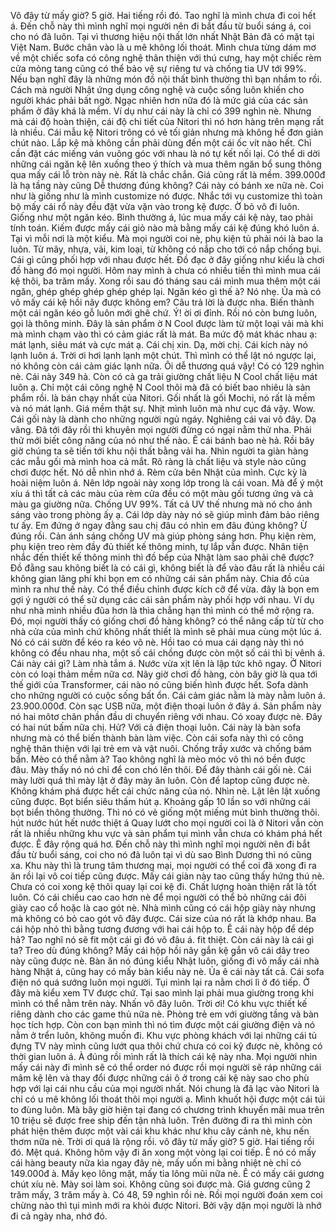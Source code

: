 Vô đây từ mấy giờ? 5 giờ. Hai tiếng rồi đó. Tao nghĩ là mình chưa đi coi hết á. Đến chỗ này thì mình nghĩ mọi người nên đi bắt đầu từ buổi sáng á, coi cho nó đã luôn. Tại vì thương hiệu nội thất lớn nhất Nhật Bản đã có mặt tại Việt Nam. Bước chân vào là u mê không lối thoát. Mình chưa từng dám mơ về một chiếc sofa có công nghệ thân thiện với thú cưng, hay một chiếc rèm cửa mỏng tang cũng có thể bảo vệ sự riêng tư và chống tia UV tới 99%. Nếu bạn nghĩ đây là những món đồ nội thất bình thường thì bạn nhầm to rồi. Cách mà người Nhật ứng dụng công nghệ và cuộc sống luôn khiến cho người khác phải bất ngờ. Ngạc nhiên hơn nữa đó là mức giá của các sản phẩm ở đây khá là mềm. Ví dụ như cái này là chỉ có 399 nghìn nè. Nhưng mà cái độ hoàn thiện, cái độ chi tiết của Nitori thì nó hơn hàng trên mạng rất là nhiều. Cái mẫu kệ Nitori trông có vẻ tối giản nhưng mà không hề đơn giản chút nào. Lắp kệ mà không cần phải dùng đến một cái ốc vít nào hết. Chỉ cần đặt các miếng ván vuông góc với nhau là nó tự kết nối lại. Có thể di dời những cái ngăn kệ lên xuống theo ý thích và mua thêm ngăn bổ sung thông qua mấy cái lỗ tròn này nè. Rất là chắc chắn. Giá cũng rất là mềm. 399.000đ là hạ tầng này cũng Dễ thương đúng không? Cái này có bánh xe nữa nè. Coi như là giống như là mình customize nó được. Nhắc tới vụ customize thì toàn bộ mấy cái rổ này đều đặt vừa vặn vào trong kệ được. Ờ bỏ vô đi luôn. Giống như một ngăn kéo. Bình thường á, lúc mua mấy cái kệ này, tao phải tính toán. Kiếm được mấy cái giỏ nào mà bằng mấy cái kệ đúng khó luôn á. Tại vì mỗi nơi là một kiểu. Mà mọi người coi nè, phụ kiện tủ phải nói là bao la luôn. Từ mây, nhựa, vải, kim loại, từ không có nắp cho tới có nắp chống bụi. Cái gì cũng phối hợp với nhau được hết. Đồ đạc ở đây giống như kiểu là chơi đồ hàng đó mọi người. Hôm nay mình à chưa có nhiều tiền thì mình mua cái kệ thôi, ba trăm mấy. Xong rồi sau đó tháng sau cái mình mua thêm một cái ngăn, ghép ghép ghép ghép ghép lại. Ngăn kéo gì thế à? Nó nhẹ. Ủa mà có vô mấy cái kệ hồi nãy được không em? Câu trả lời là được nha. Biến thành một cái ngăn kéo gỗ luôn mới ghê chứ. Ý! ời ơi đỉnh. Rồi nó còn bưng luôn, gọi là thông minh. Đây là sản phẩm ờ N Cool được làm từ một loại vải mà khi mà mình chạm vào thì có cảm giác rất là mát. Ba mức độ mát khác nhau ạ: mát lạnh, siêu mát và cực mát ạ. Cái chị xin. Dạ, mời chị. Cái kích này nó lạnh luôn á. Trời ơi hơi lạnh lạnh một chút. Thì mình có thể lật nó ngược lại, nó không còn cái cảm giác lạnh nữa. Ôi dễ thương quá vậy! Có có 129 nghìn nè. Cái này 349 hả. Còn có cả ga trải giường chất liệu N Cool chất liệu mát luôn ạ. Chỉ một cái công nghệ N Cool thôi mà đã có biết bao nhiêu là sản phẩm rồi. là bán chạy nhất của Nitori. Gối nhất là gối Mochi, nó rất là mềm và nó mát lạnh. Giá mềm thật sự. Nhịt mình luôn mà như cục đá vậy. Wow. Cái gối này là dành cho những người ngủ ngáy. Nghiêng cái vai vô đây. Dạ vâng. Đã tới đây rồi thì khuyên mọi người đừng có ngại nằm thử nha. Phải thử mới biết công năng của nó như thế nào. Ê cái bánh bao nè hả. Rồi bây giờ chúng ta sẽ tiến tới khu nội thất bằng vải ha. Nhìn người ta giàn hàng các mẫu gối mà mình hoa cả mắt. Rõ ràng là chất liệu và style nào cũng chơi được hết. Nó dễ nhìn nhớ á. Rèm cửa bên Nhật của mình. Cực kỳ là hoài niệm luôn á. Nên lớp ngoài này xong lớp trong là cái voan. Mà để ý một xíu á thì tất cả các màu của rèm cửa đều có một màu gối tương ứng và cả màu ga giường nữa. Chống UV 99%. Tất cả UV thế nhưng mà nó cho ánh sáng vào trong phòng ấy ạ. Cái lớp dày này nó sẽ giúp mình đảm bảo riêng tư ấy. Em đứng ở ngay đằng sau chị đâu có nhìn em đâu đúng không? Ừ đúng rồi. Cản ánh sáng chống UV mà giúp phòng sáng hơn. Phụ kiện rèm, phụ kiện treo rèm đầy đủ thiết kế thông minh, tự lắp vẫn được. Nhân tiện nhắc đến thiết kế thông minh thì đồ bếp của Nhật làm sao phải chê được? Đồ đằng sau không biết là có cái gì, không biết là để vào đâu rất là nhiều cái không gian lãng phí khi bọn em có những cái sản phẩm này. Chia đồ của mình ra như thế này. Có thể điều chỉnh được kích cỡ để vừa. đây là bọn em gợi ý người có thể sử dụng các cái sản phẩm này phối hợp với nhau. Ví dụ như nhà mình nhiều đũa hơn là thìa chẳng hạn thì mình có thể mở rộng ra. Đó, mọi người thấy có giống chơi đồ hàng không? có thể nâng cấp từ từ cho nhà cửa của mình chứ không nhất thiết là mình sẽ phải mua cùng một lúc á. Nó có cái sườn để kéo ra kéo vô nè. Hồi tao có mua cái dạng này thì nó không có đều nhau nha, một số cái chồng được còn một số cái thì bị vênh á. Cái này cái gì? Làm nhà tắm á. Nước vừa xịt lên là lập tức khô ngay. Ở Nitori còn có loại thảm mềm nữa cơ. Nãy giờ chơi đồ hàng, còn bây giờ là qua tới thế giới của Transformer, cái nào nó cũng biến hình được hết. Sofa dành cho những người có cuộc sống bất ổn. Cái cảm giác nằm là mày nằm luôn á. 23.900.000đ. Còn sạc USB nữa, một điện thoại luôn ở đây á. Sản phẩm này nó hai môtơ chân phần đầu di chuyển riêng với nhau. Có xoay được nè. Đây có hai nút bấm nữa chị. Hử? Với cả điện thoại luôn. Cái này là bàn sofa nhưng mà có thể biến thành bàn làm việc. Còn cái sofa này thì có công nghệ thân thiện với lại trẻ em và vật nuôi. Chống trầy xước và chống bám bẩn. Mèo có thể nằm à? Tao không nghĩ là mèo móc vô thì nó bền được đâu. Mày thấy nó nó chỉ để con chó lên thôi. Để đây thành cái gối nè. Cái mày lười quá thì mày lật ở đây mày ăn luôn. <noise> Còn để laptop cũng được nè. Không khám phá được hết cái chức năng của nó. Nhìn nè. Lật lên lật xuống cũng được. Bọt biển siêu thấm hút ạ. Khoảng gấp 10 lần so với những cái bọt biển thông thường. Thì nó có vẻ giống một miếng mút bình thường thôi. <noise> hút nước hút hết nước thiệt á Quay lướt cho mọi người coi là ở Nitori vẫn còn rất là nhiều những khu vực và sản phẩm tụi mình vẫn chưa có khám phá hết được. Ê đây rộng quá hơ. Đến chỗ này thì mình nghĩ mọi người nên đi bắt đầu từ buổi sáng, coi cho nó đã luôn tại vì dù sao Bình Dương thì nó cũng xa. Khu này thì là trung tâm thương mại, mọi người có thể coi đã xong đi ra ăn rồi lại vô coi tiếp cũng được. Mấy cái giàn này tao cũng thấy hứng thú nè. Chưa có coi xong kệ thôi quay lại coi kệ đi. Chất lượng hoàn thiện rất là tốt luôn. Có cái chiều cao cao hơn nè để mọi người có thể bỏ những cái đôi giày cao cổ hoặc là cao gót nè. Nhà mình cũng có cái hộp giày này nhưng mà không có bỏ cao gót vô đây được. Cái size của nó rất là khớp nhau. Ba cái hộp nhỏ thì bằng tương đương với hai cái hộp to. Ê cái này hộp để dép hả? Tao nghĩ nó sẽ fit một cái gì đó vô đâu á. fit thiệt. Còn cái này là cái gì ta? Treo dù đúng không? Mấy cái hộp hồi nãy gắn kệ gắn vô cái dây treo này cũng được nè. Bàn ăn nó đúng kiểu Nhật luôn, giống đi vô mấy cái nhà hàng Nhật á, cũng hay có mấy bàn kiểu này nè. Ủa ê cái này tất cả. Cái sofa điện nó quá sướng luôn mọi người. Tụi mình lại ra nằm chơi lì ở đó tiếp. Ở đây mà kiểu xem TV được chứ. Tại sao mình lại phải mua giường trong khi mình có thể nằm trên này. Nhấn vô đây luôn. <noise> Trời ơi! Có khu vực thiết kế riêng dành cho các game thủ nữa nè. Phòng trẻ em với giường tầng và bàn học tích hợp. Còn con bạn mình thì nó tìm được một cái giường điện và nó nằm ở trển luôn, không muốn đi. Khu vực phòng khách với lại những cái tủ đựng TV này mình cũng lướt qua thôi chứ chưa có coi kỹ được nè, không có thời gian luôn á. À đúng rồi mình rất là thích cái kệ này nha. Mọi người nhìn mấy cái này đi mình sẽ có thể order nó được rồi mọi người sẽ ráp những cái mâm kệ lên và thay đổi được những cái ô ở trong cái kệ này sao cho phù hợp với lại cái nhu cầu của mọi người nhất. Nói chung là đã lạc vào Nitori là chỉ có u mê không lối thoát thôi mọi người ạ. Mình khuốt hội được một cái túi to đùng luôn. Mà bây giờ hiện tại đang có chương trình khuyến mãi mua trên 10 triệu sẽ được free ship đến tận nhà luôn. Trên đường đi ra thì mình còn phát hiện thêm được một vài cái khu khác như khu cây cảnh nè, khu nến thơm nữa nè. Trời ơi quá là rộng rồi. vô đây từ mấy giờ? 5 giờ. Hai tiếng rồi đó. Mệt quá. Không hôm vậy đi ăn xong một vòng lại coi tiếp. Ê nó có mấy cái hàng beauty nữa kìa ngay đây nè, mấy uốn mi bằng nhiệt nè chỉ có 149.000đ à. Mấy kẹo lông mặt, mấy tỉa lông mũi nữa nè. Ê có mấy cái gương chút xíu nè. <noise> Mày soi làm soi. Không cũng soi được mà. Giá gương cũng 2 trăm mấy, 3 trăm mấy à. Có 48, 59 nghìn rồi nè. Rồi mọi người đoán xem coi chừng nào thì tụi mình mới ra khỏi được Nitori. Bởi vậy dặn mọi người là nhớ đi cả ngày nha, nhớ đó.